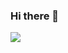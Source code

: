### Hi there 👋
<a href="https://www.notion.so/568f4a74b7b545a9a637d171fe5f928e" target="_blank"><img src="https://img.shields.io/badge/뱃지레이블-000000?style=for-the-badge&logo=Notion&logoColor=000000"/></a>
<!--
**sungw00ng/sungw00ng** is a ✨ _special_ ✨ repository because its `README.md` (this file) appears on your GitHub profile.

Here are some ideas to get you started:

- 🔭 I’m currently working on ...
- 🌱 I’m currently learning ...
- 👯 I’m looking to collaborate on ...
- 🤔 I’m looking for help with ...
- 💬 Ask me about ...
- 📫 How to reach me: ...
- 😄 Pronouns: ...
- ⚡ Fun fact: ...
-->
